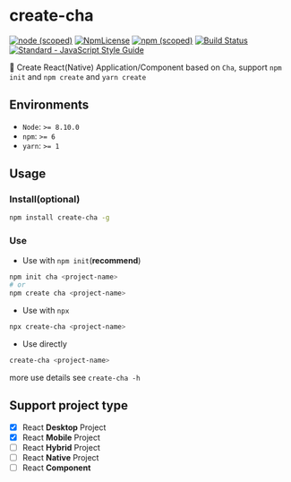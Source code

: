 # create-cha

[![node (scoped)](https://img.shields.io/node/v/create-cha.svg)](https://github.com/kagawagao/create-cha)
[![NpmLicense](https://img.shields.io/npm/l/create-cha.svg)](https://github.com/kagawagao/create-cha)
[![npm (scoped)](https://img.shields.io/npm/v/create-cha.svg)](https://www.npmjs.com/package/create-cha)
[![Build Status](https://travis-ci.org/kagawagao/create-cha.svg?branch=master)](https://travis-ci.org/kagawagao/create-cha)
[![Standard - JavaScript Style Guide](https://img.shields.io/badge/code_style-standard-brightgreen.svg)](http://standardjs.com/)

🍵 Create React(Native) Application/Component based on `Cha`, support `npm init` and `npm create` and `yarn create`

## Environments

- `Node`: `>= 8.10.0`
- `npm`: `>= 6`
- `yarn`: `>= 1`

## Usage

### Install(optional)

```bash
npm install create-cha -g
```

### Use

- Use with `npm init`(**recommend**)

```bash
npm init cha <project-name>
# or
npm create cha <project-name>
```

- Use with `npx`

```bash
npx create-cha <project-name>
```

- Use directly

```bash
create-cha <project-name>
```

more use details see `create-cha -h`

## Support project type

- [x] React **Desktop** Project
- [x] React **Mobile** Project
- [ ] React **Hybrid** Project
- [ ] React **Native** Project
- [ ] React **Component**
